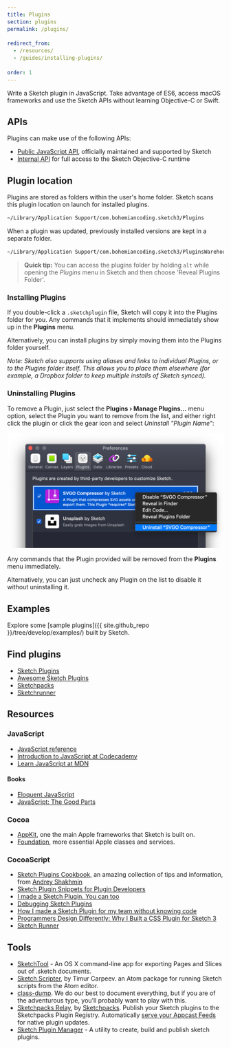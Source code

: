 ```yaml
---
title: Plugins
section: plugins
permalink: /plugins/

redirect_from:
  - /resources/
  - /guides/installing-plugins/

order: 1
---
```


Write a Sketch plugin in JavaScript. Take advantage of ES6, access macOS frameworks and use the Sketch APIs without learning Objective-C or Swift.

## APIs

Plugins can make use of the following APIs:

- [Public JavaScript API](/plugins/javascript-api), officially maintained and supported by Sketch
- [Internal API](/plugins/internal-api) for full access to the Sketch Objective-C runtime

## Plugin location

Plugins are stored as folders within the user's home folder. Sketch scans this plugin location on launch for installed plugins.

```sh
~/Library/Application Support/com.bohemiancoding.sketch3/Plugins
```

When a plugin was updated, previously installed versions are kept in a separate folder.

```sh
~/Library/Application Support/com.bohemiancoding.sketch3/PluginsWarehouse
```

> **Quick tip:** You can access the plugins folder by holding `alt` while opening the _Plugins_ menu in Sketch and then choose 'Reveal Plugins Folder'.

### Installing Plugins

If you double-click a `.sketchplugin` file, Sketch will copy it into the Plugins folder for you. Any commands that it implements should immediately show up in the **Plugins** menu.

Alternatively, you can install plugins by simply moving them into the Plugins folder yourself.

_Note: Sketch also supports using aliases and links to individual Plugins, or to the Plugins folder itself. This allows you to place them elsewhere (for example, a Dropbox folder to keep multiple installs of Sketch synced)._

### Uninstalling Plugins

To remove a Plugin, just select the **Plugins › Manage Plugins…** menu option, select the Plugin you want to remove from the list, and either right click the plugin or click the gear icon and select _Uninstall "Plugin Name"_:

<img src="/images/developer/plugin-uninstall.png"
     alt="Uninstall a plugin in Sketch Preferences using the context menu"
     width="626" />

Any commands that the Plugin provided will be removed from the **Plugins** menu immediately.

Alternatively, you can just uncheck any Plugin on the list to disable it without uninstalling it.

## Examples

Explore some [sample plugins]({{ site.github_repo }}/tree/develop/examples/) built by Sketch.

## Find plugins

- [Sketch Plugins](https://sketch.com/extensions/plugins)
- [Awesome Sketch Plugins](http://awesome-sket.ch)
- [Sketchpacks](http://www.sketchpacks.com)
- [Sketchrunner](https://sketchrunner.com)

## Resources

### JavaScript

- [JavaScript reference](https://developer.mozilla.org/en-US/docs/Web/JavaScript/Reference)
- [Introduction to JavaScript at Codecademy](https://www.codecademy.com/learn/introduction-to-javascript)
- [Learn JavaScript at MDN](https://developer.mozilla.org/en-US/docs/Learn/JavaScript)

#### Books

- [Eloquent JavaScript](http://eloquentjavascript.net)
- [JavaScript: The Good Parts](http://shop.oreilly.com/product/9780596517748.do)

### Cocoa

- [AppKit](https://developer.apple.com/documentation/appkit?language=objc), one the main Apple frameworks that Sketch is built on.
- [Foundation](https://developer.apple.com/documentation/foundation?language=objc), more essential Apple classes and services.

### CocoaScript

- [Sketch Plugins Cookbook](https://github.com/turbobabr/Sketch-Plugins-Cookbook), an amazing collection of tips and information, from [Andrey Shakhmin](https://github.com/turbobabr)
- [Sketch Plugin Snippets for Plugin Developers](https://medium.com/sketch-app-sources/sketch-plugin-snippets-for-plugin-developers-e9e1d2ab6827#.a3xn6hth6)
- [I made a Sketch Plugin. You can too](https://medium.com/sketch-app-sources/i-made-a-sketch-plugin-you-can-too-58a28b7277f1#.52umaxe3i)
- [Debugging Sketch Plugins](https://sketchplugindev.james.ooo/debugging-sketch-plugins-11cafc86df87#.64891ewop)
- [How I made a Sketch Plugin for my team without knowing code](http://hackingui.com/design/how-to-create-a-sketch-plugin/)
- [Programmers Design Differently: Why I Built a CSS Plugin for Sketch 3](https://medium.com/sketch-app-sources/programmers-design-differently-why-i-built-a-css-plugin-for-sketch-3-52a1246305a4#.v0qjvzsfd)
- [Sketch Runner](https://medium.com/sketch-app-sources/runner-speed-up-your-sketch-workflow-fba470ed43c1#.bgdpr68wy)

## Tools

- [SketchTool](https://sketch.com/tool) - An OS X command-line app for exporting Pages and Slices out of .sketch documents.
- [Sketch Scripter](https://github.com/timuric/sketchapp-scripter), by Timur Carpeev. an Atom package for running Sketch scripts from the Atom editor.
- [class-dump](http://stevenygard.com/projects/class-dump/). We do our best to document everything, but if you are of the adventurous type, you’ll probably want to play with this.
- [Sketchpacks Relay](https://github.com/apps/sketchpacks-relay/), by [Sketchpacks](https://sketchpacks.com). Publish your Sketch plugins to the Sketchpacks Plugin Registry. Automatically [serve your Appcast Feeds](https://docs.sketchpacks.com/developers/publishing/appcast.html) for native plugin updates.
- [Sketch Plugin Manager](https://skpm.io) - A utility to create, build and publish sketch plugins.
